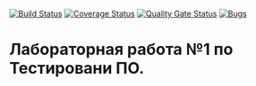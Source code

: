 [![Build Status](https://travis-ci.com/KulakovAlexey/KAR.svg?branch=master)](https://travis-ci.com/KulakovAlexey/KAR)
[![Coverage Status](https://coveralls.io/repos/github/KulakovAlexey/KAR/badge.svg?branch=master)](https://coveralls.io/github/KulakovAlexey/KAR?branch=master)
[![Quality Gate Status](https://sonarcloud.io/api/project_badges/measure?project=KulakovAlexey_KAR&metric=alert_status)](https://sonarcloud.io/dashboard?id=KulakovAlexey_KAR)
[![Bugs](https://sonarcloud.io/api/project_badges/measure?project=KulakovAlexey_KAR&metric=bugs)](https://sonarcloud.io/dashboard?id=KulakovAlexey_KAR)

# Лабораторная работа №1 по Тестировани ПО.
